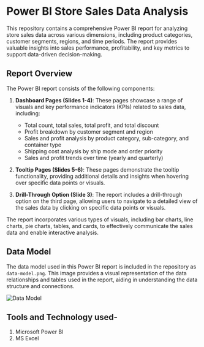 # Power BI Store Sales Data Analysis

This repository contains a comprehensive Power BI report for analyzing store sales data across various dimensions, including product categories, customer segments, regions, and time periods. The report provides valuable insights into sales performance, profitability, and key metrics to support data-driven decision-making.

## Report Overview

The Power BI report consists of the following components:

1. **Dashboard Pages (Slides 1-4)**: These pages showcase a range of visuals and key performance indicators (KPIs) related to sales data, including:
   - Total count, total sales, total profit, and total discount
   - Profit breakdown by customer segment and region
   - Sales and profit analysis by product category, sub-category, and container type
   - Shipping cost analysis by ship mode and order priority
   - Sales and profit trends over time (yearly and quarterly)

2. **Tooltip Pages (Slides 5-6)**: These pages demonstrate the tooltip functionality, providing additional details and insights when hovering over specific data points or visuals.

3. **Drill-Through Option (Slide 3)**: The report includes a drill-through option on the third page, allowing users to navigate to a detailed view of the sales data by clicking on specific data points or visuals.

The report incorporates various types of visuals, including bar charts, line charts, pie charts, tables, and cards, to effectively communicate the sales data and enable interactive analysis.

## Data Model

The data model used in this Power BI report is included in the repository as `data-model.png`. This image provides a visual representation of the data relationships and tables used in the report, aiding in understanding the data structure and connections.

![Data Model](Data-Model.png)

## Tools and Technology used-
1. Microsoft Power BI
2. MS Excel

